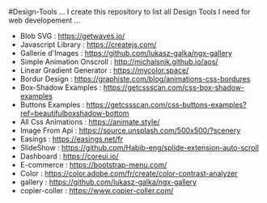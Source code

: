 #Design-Tools
...
I create this repository to list all Design Tools I need for web developement
...
- Blob SVG : https://getwaves.io/
- Javascript Library : https://createjs.com/
- Gallerie d'Images : https://github.com/lukasz-galka/ngx-gallery
- Simple Animation Onscroll : http://michalsnik.github.io/aos/
- Linear Gradient Generator : https://mycolor.space/
- Bordur Design : https://graphiste.com/blog/animations-css-bordures
- Box-Shadow Examples : https://getcssscan.com/css-box-shadow-examples
- Buttons Examples : https://getcssscan.com/css-buttons-examples?ref=beautifulboxshadow-bottom
- All Css Animations : https://animate.style/
- Image From Api : https://source.unsplash.com/500x500/?scenery 
- Easings : https://easings.net/fr
- SlideShow : https://github.com/Habib-eng/splide-extension-auto-scroll
- Dashboard : https://coreui.io/
- E-commerce : https://bootstrap-menu.com/
- Color : https://color.adobe.com/fr/create/color-contrast-analyzer
- gallery : https://github.com/lukasz-galka/ngx-gallery
- copier-coller : https://www.copier-coller.com/
